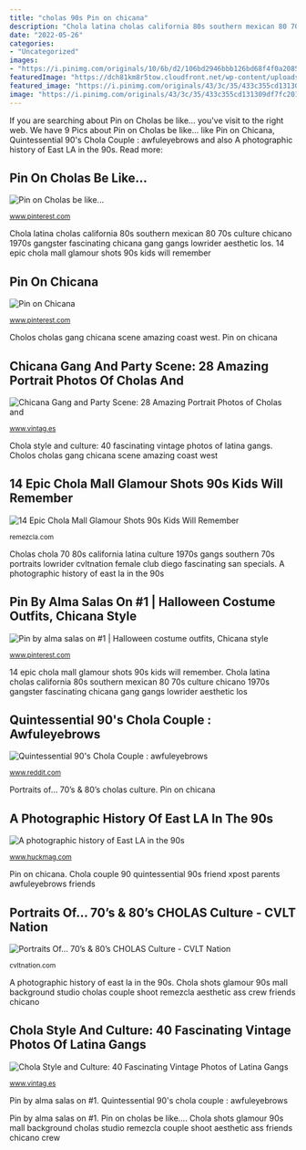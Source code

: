 ```yaml
---
title: "cholas 90s Pin on chicana"
description: "Chola latina cholas california 80s southern mexican 80 70s culture chicano 1970s gangster fascinating chicana gang gangs lowrider aesthetic los"
date: "2022-05-26"
categories:
- "Uncategorized"
images:
- "https://i.pinimg.com/originals/10/6b/d2/106bd2946bbb126bd68f4f0a208546e9.jpg"
featuredImage: "https://dch81km8r5tow.cloudfront.net/wp-content/uploads/2018/10/232MAG379_Rosales-HR-Hi-res-for-Web-958x559.jpg"
featured_image: "https://i.pinimg.com/originals/43/3c/35/433c355cd131309df7fc2011e32883cd.jpg"
image: "https://i.pinimg.com/originals/43/3c/35/433c355cd131309df7fc2011e32883cd.jpg"
---
```


If you are searching about Pin on Cholas be like... you've visit to the right web. We have 9 Pics about Pin on Cholas be like... like Pin on Chicana, Quintessential 90&#039;s Chola Couple : awfuleyebrows and also A photographic history of East LA in the 90s. Read more:

## Pin On Cholas Be Like...

![Pin on Cholas be like...](https://i.pinimg.com/originals/10/6b/d2/106bd2946bbb126bd68f4f0a208546e9.jpg "A photographic history of east la in the 90s")

<small>www.pinterest.com</small>

Chola latina cholas california 80s southern mexican 80 70s culture chicano 1970s gangster fascinating chicana gang gangs lowrider aesthetic los. 14 epic chola mall glamour shots 90s kids will remember

## Pin On Chicana

![Pin on Chicana](https://i.pinimg.com/originals/27/16/38/271638b0813188b6541e7437ff93410a.jpg "Chola style and culture: 40 fascinating vintage photos of latina gangs")

<small>www.pinterest.com</small>

Cholos cholas gang chicana scene amazing coast west. Pin on chicana

## Chicana Gang And Party Scene: 28 Amazing Portrait Photos Of Cholas And

![Chicana Gang and Party Scene: 28 Amazing Portrait Photos of Cholas and](https://2.bp.blogspot.com/-gtiBNDSeqMM/XK6wEUmAn1I/AAAAAAADey8/dsc0IKRabEkbilsLWxs2_fpSaZ39C0GfQCLcBGAs/w1200-h630-p-k-no-nu/cholas-and-cholos.jpg "Pin on cholas be like...")

<small>www.vintag.es</small>

Chola style and culture: 40 fascinating vintage photos of latina gangs. Cholos cholas gang chicana scene amazing coast west

## 14 Epic Chola Mall Glamour Shots 90s Kids Will Remember

![14 Epic Chola Mall Glamour Shots 90s Kids Will Remember](http://remezcla.com/wp-content/uploads/2015/12/cinco-de-chola.jpg "14 epic chola mall glamour shots 90s kids will remember")

<small>remezcla.com</small>

Cholas chola 70 80s california latina culture 1970s gangs southern 70s portraits lowrider cvltnation female club diego fascinating san specials. A photographic history of east la in the 90s

## Pin By Alma Salas On #1️ | Halloween Costume Outfits, Chicana Style

![Pin by alma salas on #1️ | Halloween costume outfits, Chicana style](https://i.pinimg.com/originals/43/3c/35/433c355cd131309df7fc2011e32883cd.jpg "Pin by alma salas on #1️")

<small>www.pinterest.com</small>

14 epic chola mall glamour shots 90s kids will remember. Chola latina cholas california 80s southern mexican 80 70s culture chicano 1970s gangster fascinating chicana gang gangs lowrider aesthetic los

## Quintessential 90&#039;s Chola Couple : Awfuleyebrows

![Quintessential 90&#039;s Chola Couple : awfuleyebrows](https://i.redd.it/0puwb8ocs2oy.jpg "Pin by alma salas on #1️")

<small>www.reddit.com</small>

Portraits of… 70’s &amp; 80’s cholas culture. Pin on chicana

## A Photographic History Of East LA In The 90s

![A photographic history of East LA in the 90s](https://dch81km8r5tow.cloudfront.net/wp-content/uploads/2018/10/232MAG379_Rosales-HR-Hi-res-for-Web-958x559.jpg "Pin on chicana")

<small>www.huckmag.com</small>

Pin on chicana. Chola couple 90 quintessential 90s friend xpost parents awfuleyebrows friends

## Portraits Of… 70’s &amp; 80’s CHOLAS Culture - CVLT Nation

![Portraits Of… 70’s &amp; 80’s CHOLAS Culture - CVLT Nation](http://www.cvltnation.com/wp-content/uploads/2015/11/807374a2c101a9bca79c598ee070e966.jpg "Chola latina cholas california 80s southern mexican 80 70s culture chicano 1970s gangster fascinating chicana gang gangs lowrider aesthetic los")

<small>cvltnation.com</small>

A photographic history of east la in the 90s. Chola shots glamour 90s mall background studio cholas couple shoot remezcla aesthetic ass crew friends chicano

## Chola Style And Culture: 40 Fascinating Vintage Photos Of Latina Gangs

![Chola Style and Culture: 40 Fascinating Vintage Photos of Latina Gangs](https://2.bp.blogspot.com/-0SeOa4mGY_U/WF7K46xFSaI/AAAAAAACf1I/vnWaQOK39AktYUewFv7p45AxD620RzQqwCLcB/s1600/chola-style-38.jpg "Chola shots glamour 90s mall background studio cholas couple shoot remezcla aesthetic ass crew friends chicano")

<small>www.vintag.es</small>

Pin by alma salas on #1️. Quintessential 90&#039;s chola couple : awfuleyebrows

Pin by alma salas on #1️. Pin on cholas be like.... Chola shots glamour 90s mall background cholas studio remezcla couple shoot aesthetic ass friends chicano crew
